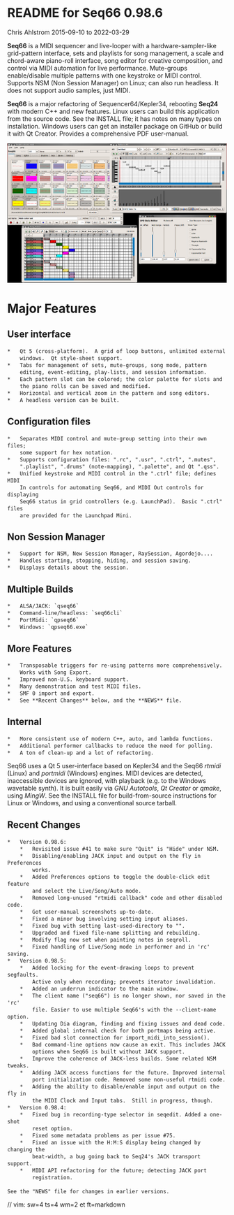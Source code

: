 # README for Seq66 0.98.6

Chris Ahlstrom
2015-09-10 to 2022-03-29

__Seq66__ is a MIDI sequencer and live-looper with a hardware-sampler-like
grid-pattern interface, sets and playlists for song management, a scale and
chord-aware piano-roll interface, song editor for creative composition, and
control via MIDI automation for live performance.  Mute-groups enable/disable
multiple patterns with one keystroke or MIDI control. Supports NSM (Non Session
Manager) on Linux; can also run headless.  It does not support audio samples, just
MIDI.

__Seq66__ is a major refactoring of Sequencer64/Kepler34, rebooting __Seq24__ with
modern C++ and new features.  Linux users can build this application from the
source code.  See the INSTALL file; it has notes on many types on installation.
Windows users can get an installer package on GitHub or build it with Qt Creator.
Provides a comprehensive PDF user-manual.

![Alt text](doc/latex/images/main-window/main-windows.png?raw=true "Seq66")

# Major Features

##  User interface

    *   Qt 5 (cross-platform).  A grid of loop buttons, unlimited external
        windows.  Qt style-sheet support.
    *   Tabs for management of sets, mute-groups, song mode, pattern
        editing, event-editing, play-lists, and session information.
    *   Each pattern slot can be colored; the color palette for slots and
        the piano rolls can be saved and modified.
    *   Horizontal and vertical zoom in the pattern and song editors.
    *   A headless version can be built.

##  Configuration files

    *   Separates MIDI control and mute-group setting into their own files;
        some support for hex notation.
    *   Supports configuration files: ".rc", ".usr", ".ctrl", ".mutes",
        ".playlist", ".drums" (note-mapping), ".palette", and Qt ".qss".
    *   Unified keystroke and MIDI control in the ".ctrl" file; defines MIDI
        In controls for automating Seq66, and MIDI Out controls for displaying
        Seq66 status in grid controllers (e.g. LaunchPad).  Basic ".ctrl" files
        are provided for the Launchpad Mini.

##  Non Session Manager

    *   Support for NSM, New Session Manager, RaySession, Agordejo....
    *   Handles starting, stopping, hiding, and session saving.
    *   Displays details about the session.

##  Multiple Builds

    *   ALSA/JACK: `qseq66`
    *   Command-line/headless: `seq66cli`
    *   PortMidi: `qpseq66`
    *   Windows: `qpseq66.exe`

##  More Features

    *   Transposable triggers for re-using patterns more comprehensively.
        Works with Song Export.
    *   Improved non-U.S. keyboard support.
    *   Many demonstration and test MIDI files.
    *   SMF 0 import and export.
    *   See **Recent Changes** below, and the **NEWS** file.

##  Internal

    *   More consistent use of modern C++, auto, and lambda functions.
    *   Additional performer callbacks to reduce the need for polling.
    *   A ton of clean-up and a lot of refactoring.

Seq66 uses a Qt 5 user-interface based on Kepler34 and the Seq66 *rtmidi*
(Linux) and *portmidi* (Windows) engines.  MIDI devices are detected,
inaccessible devices are ignored, with playback (e.g. to the Windows wavetable
synth). It is built easily via *GNU Autotools*, *Qt Creator* or *qmake*, using
*MingW*.  See the INSTALL file for build-from-source instructions for Linux or
Windows, and using a conventional source tarball.

## Recent Changes

    *   Version 0.98.6:
        *   Revisited issue #41 to make sure "Quit" is "Hide" under NSM.
        *   Disabling/enabling JACK input and output on the fly in Preferences
            works.
        *   Added Preferences options to toggle the double-click edit feature
            and select the Live/Song/Auto mode.
        *   Removed long-unused "rtmidi callback" code and other disabled code.
        *   Got user-manual screenshots up-to-date.
        *   Fixed a minor bug involving setting input aliases.
        *   Fixed bug with setting last-used-directory to "".
        *   Upgraded and fixed file-name splitting and rebuilding.
        *   Modify flag now set when painting notes in seqroll.
        *   Fixed handling of Live/Song mode in performer and in 'rc' saving.
    *   Version 0.98.5:
        *   Added locking for the event-drawing loops to prevent segfaults.
            Active only when recording; prevents iterator invalidation.
        *   Added an underrun indicator to the main window.
        *   The client name ("seq66") is no longer shown, nor saved in the 'rc'
            file. Easier to use multiple Seq66's with the --client-name option.
        *   Updating Dia diagram, finding and fixing issues and dead code.
        *   Added global internal check for both portmaps being active.
        *   Fixed bad slot connection for import_midi_into_session().
        *   Bad command-line options now cause an exit. This includes JACK
            options when Seq66 is built without JACK support.
        *   Improve the coherence of JACK-less builds. Some related NSM tweaks.
        *   Adding JACK access functions for the future. Improved internal
            port initialization code. Removed some non-useful rtmidi code.
        *   Adding the ability to disable/enable input and output on the fly in
            the MIDI Clock and Input tabs.  Still in progress, though.
    *   Version 0.98.4:
        *   Fixed bug in recording-type selector in seqedit. Added a one-shot
            reset option.
        *   Fixed some metadata problems as per issue #75.
        *   Fixed an issue with the H:M:S display being changed by changing the
            beat-width, a bug going back to Seq24's JACK transport support.
        *   MIDI API refactoring for the future; detecting JACK port
            registration.

    See the "NEWS" file for changes in earlier versions.

// vim: sw=4 ts=4 wm=2 et ft=markdown
